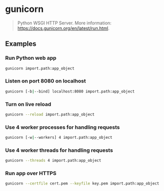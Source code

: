 # gunicorn

> Python WSGI HTTP Server. More information: <https://docs.gunicorn.org/en/latest/run.html>.

## Examples

### Run Python web app

```bash
gunicorn import.path:app_object
```

### Listen on port 8080 on localhost

```bash
gunicorn [-b|--bind] localhost:8080 import.path:app_object
```

### Turn on live reload

```bash
gunicorn --reload import.path:app_object
```

### Use 4 worker processes for handling requests

```bash
gunicorn [-w|--workers] 4 import.path:app_object
```

### Use 4 worker threads for handling requests

```bash
gunicorn --threads 4 import.path:app_object
```

### Run app over HTTPS

```bash
gunicorn --certfile cert.pem --keyfile key.pem import.path:app_object
```
